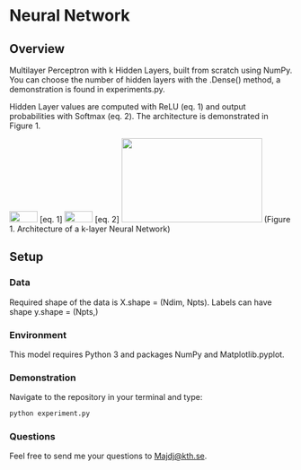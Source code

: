 # Neural Network

## Overview

Multilayer Perceptron with k Hidden Layers, built from scratch using NumPy. You can choose the number of hidden layers with the .Dense() method, a demonstration is found in experiments.py. 

Hidden Layer values are computed with ReLU (eq. 1) and output probabilities with Softmax (eq. 2). The architecture is demonstrated in Figure 1. 

<img src="https://i.ibb.co/GWTZhdS/relu.png" width="50" height="20">
[eq. 1]

<img src="https://i.ibb.co/mSJsHGq/softmax.png" width="50" height="20">
[eq. 2]

<img src="https://i.ibb.co/D4cX5Xm/layers.png" width="250" height="150">
(Figure 1. Architecture of a k-layer Neural Network)

## Setup 

### Data
Required shape of the data is X.shape = (Ndim, Npts). Labels can have shape y.shape = (Npts,)

### Environment
This model requires Python 3 and packages NumPy and Matplotlib.pyplot. 

### Demonstration 
Navigate to the repository in your terminal and type:

```bash
python experiment.py
```

### Questions
Feel free to send me your questions to Majdj@kth.se.
